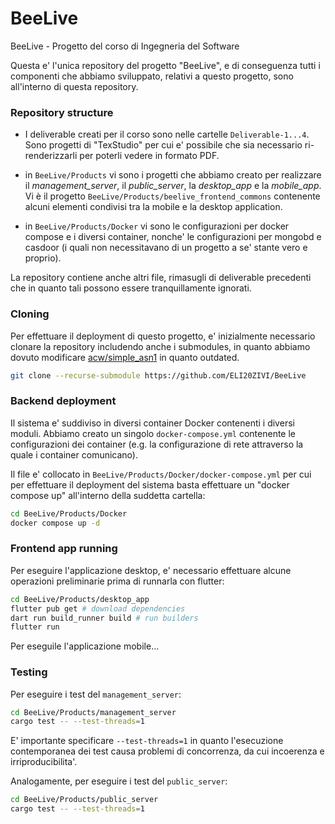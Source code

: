 # BeeLive

BeeLive - Progetto del corso di Ingegneria del Software

Questa e' l'unica repository del progetto "BeeLive", e di conseguenza tutti i componenti che abbiamo sviluppato, relativi a questo progetto, sono all'interno di questa repository.



### Repository structure

- I deliverable creati per il corso sono nelle cartelle `Deliverable-1...4`. Sono progetti di "TexStudio" per cui e' possibile che sia necessario ri-renderizzarli per poterli vedere in formato PDF.

- in `BeeLive/Products` vi sono i progetti che abbiamo creato per realizzare il *management_server*, il *public_server*, la *desktop_app* e la *mobile_app*. Vi è il progetto `BeeLive/Products/beelive_frontend_commons` contenente alcuni elementi condivisi tra la mobile e la desktop application. 

- in `BeeLive/Products/Docker` vi sono le configurazioni per docker compose e i diversi container, nonche' le configurazioni per mongobd e casdoor (i quali non necessitavano di un progetto a se' stante vero e proprio).



La repository contiene anche altri file, rimasugli di deliverable precedenti che in quanto tali possono essere tranquillamente ignorati.



### Cloning

Per effettuare il deployment di questo progetto, e' inizialmente necessario clonare la repository includendo anche i submodules, in quanto abbiamo dovuto modificare [acw/simple_asn1](https://github.com/acw/simple_asn1)  in quanto outdated.

```bash
git clone --recurse-submodule https://github.com/ELI20ZIVI/BeeLive
```

### Backend deployment

Il sistema e' suddiviso in diversi container Docker contenenti i diversi moduli. Abbiamo creato un singolo `docker-compose.yml` contenente le configurazioni dei container (e.g. la configurazione di rete attraverso la quale i container comunicano).

Il file e' collocato in `BeeLive/Products/Docker/docker-compose.yml` per cui per effettuare il deployment del sistema basta effettuare un "docker compose up" all'interno della suddetta cartella:

```bash
cd BeeLive/Products/Docker
docker compose up -d
```

### Frontend app running

Per eseguire l'applicazione desktop, e' necessario effettuare alcune operazioni preliminarie prima di runnarla con flutter:

```bash
cd BeeLive/Products/desktop_app
flutter pub get # download dependencies
dart run build_runner build # run builders
flutter run
```

Per eseguile l'applicazione mobile...

### Testing

Per eseguire i test del `management_server`: 

```bash
cd BeeLive/Products/management_server
cargo test -- --test-threads=1
```

E' importante specificare `--test-threads=1` in quanto l'esecuzione contemporanea dei test causa problemi di concorrenza, da cui incoerenza e irriproducibilita'.

Analogamente, per eseguire i test del `public_server`:

```bash
cd BeeLive/Products/public_server
cargo test -- --test-threads=1
```
